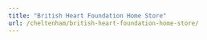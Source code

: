 ```yaml
---
title: "British Heart Foundation Home Store"
url: /cheltenham/british-heart-foundation-home-store/
---
```

